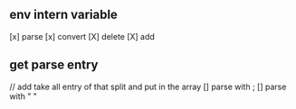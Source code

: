 ## env intern variable
[x] parse
[x] convert 
[X]  delete 
[X]  add

## get parse entry
// add take all entry of that split and put in the array
[] parse with ;
[] parse with " "

